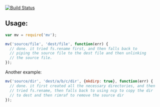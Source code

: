 [![Build Status](https://secure.travis-ci.org/andrewrk/node-mv.png)](http://travis-ci.org/andrewrk/node-mv)

Usage:
------

```js
var mv = require('mv');

mv('source/file', 'dest/file', function(err) {
  // done. it tried fs.rename first, and then falls back to
  // piping the source file to the dest file and then unlinking
  // the source file.
});
```

Another example:

```js
mv('source/dir', 'dest/a/b/c/dir', {mkdirp: true}, function(err) {
  // done. it first created all the necessary directories, and then
  // tried fs.rename, then falls back to using ncp to copy the dir
  // to dest and then rimraf to remove the source dir
});
```
